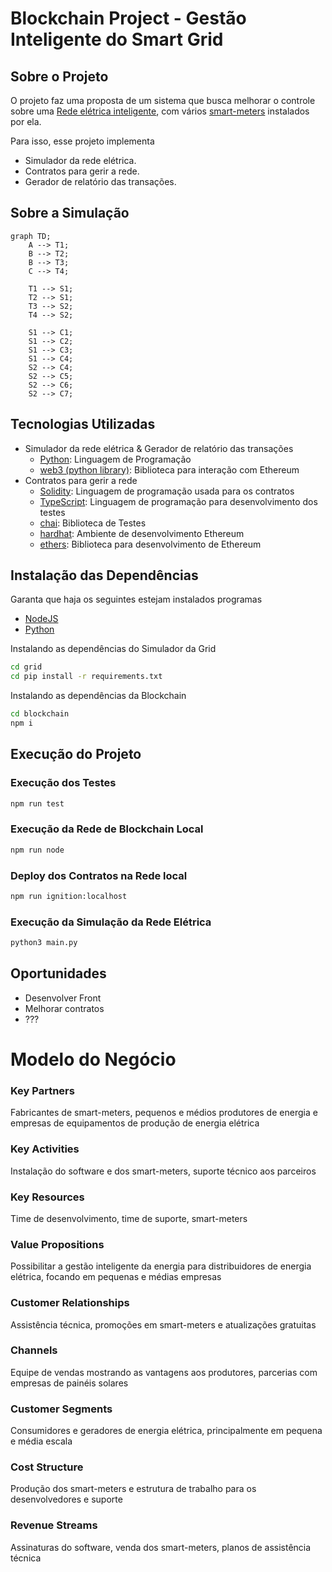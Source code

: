 # Blockchain Project - Gestão Inteligente do Smart Grid

## Sobre o Projeto

O projeto faz uma proposta de um sistema que busca melhorar o controle sobre uma [Rede elétrica inteligente](https://pt.wikipedia.org/wiki/Rede_el%C3%A9trica_inteligente), com vários [smart-meters](https://en.wikipedia.org/wiki/Smart_meter) instalados por ela.

Para isso, esse projeto implementa

- Simulador da rede elétrica.
- Contratos para gerir a rede.
- Gerador de relatório das transações.

## Sobre a Simulação

```mermaid
graph TD;
    A --> T1;
    B --> T2;
    B --> T3;
    C --> T4;

    T1 --> S1;
    T2 --> S1;
    T3 --> S2;
    T4 --> S2;

    S1 --> C1;
    S1 --> C2;
    S1 --> C3;
    S1 --> C4;
    S2 --> C4;
    S2 --> C5;
    S2 --> C6;
    S2 --> C7;
```

## Tecnologias Utilizadas

- Simulador da rede elétrica & Gerador de relatório das transações
  - [Python](): Linguagem de Programação
  - [web3 (python library)](): Biblioteca para interação com Ethereum
- Contratos para gerir a rede
  - [Solidity](): Linguagem de programação usada para os contratos
  - [TypeScript](): Linguagem de programação para desenvolvimento dos testes
  - [chai](): Biblioteca de Testes
  - [hardhat](): Ambiente de desenvolvimento Ethereum
  - [ethers](): Biblioteca para desenvolvimento de Ethereum

## Instalação das Dependências

Garanta que haja os seguintes estejam instalados programas

- [NodeJS]()
- [Python]()

Instalando as dependências do Simulador da Grid

```bash
cd grid
cd pip install -r requirements.txt
```

Instalando as dependências da Blockchain

```bash
cd blockchain
npm i
```

## Execução do Projeto

### Execução dos Testes

```bash
npm run test
```

### Execução da Rede de Blockchain Local

```bash
npm run node
```

### Deploy dos Contratos na Rede local

```bash
npm run ignition:localhost
```

### Execução da Simulação da Rede Elétrica

```bash
python3 main.py
```

## Oportunidades

- Desenvolver Front
- Melhorar contratos
- ???

# Modelo do Negócio

### Key Partners

Fabricantes de smart-meters, pequenos e médios produtores de energia e empresas de equipamentos de produção de energia elétrica

### Key Activities

Instalação do software e dos smart-meters, suporte técnico aos parceiros

### Key Resources

Time de desenvolvimento, time de suporte, smart-meters

### Value Propositions

Possibilitar a gestão inteligente da energia para distribuidores de energia elétrica, focando em pequenas e médias empresas

### Customer Relationships

Assistência técnica, promoções em smart-meters e atualizações gratuitas

### Channels

Equipe de vendas mostrando as vantagens aos produtores, parcerias com empresas de painéis solares

### Customer Segments

Consumidores e geradores de energia elétrica, principalmente em pequena e média escala

### Cost Structure

Produção dos smart-meters e estrutura de trabalho para os desenvolvedores e suporte

### Revenue Streams

Assinaturas do software, venda dos smart-meters, planos de assistência técnica
